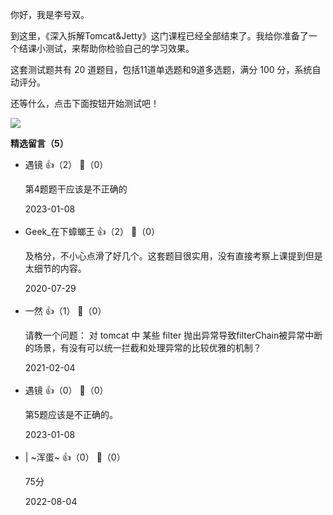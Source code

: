 你好，我是李号双。

到这里，《深入拆解Tomcat&amp;Jetty》这门课程已经全部结束了。我给你准备了一个结课小测试，来帮助你检验自己的学习效果。

这套测试题共有 20 道题目，包括11道单选题和9道多选题，满分 100 分，系统自动评分。

还等什么，点击下面按钮开始测试吧！

[![](https://static001.geekbang.org/resource/image/28/a4/28d1be62669b4f3cc01c36466bf811a4.png?wh=1142%2A201)](http://time.geekbang.org/quiz/intro?act_id=114&exam_id=245)
<div><strong>精选留言（5）</strong></div><ul>
<li><span>遇镜</span> 👍（2） 💬（0）<p>第4题题干应该是不正确的</p>2023-01-08</li><br/><li><span>Geek_在下蟑螂王</span> 👍（2） 💬（0）<p>及格分，不小心点滑了好几个。这套题目很实用，没有直接考察上课提到但是太细节的内容。</p>2020-07-29</li><br/><li><span>一然</span> 👍（1） 💬（0）<p>请教一个问题：
对 tomcat 中 某些 filter 抛出异常导致filterChain被异常中断的场景，有没有可以统一拦截和处理异常的比较优雅的机制？</p>2021-02-04</li><br/><li><span>遇镜</span> 👍（0） 💬（0）<p>第5题应该是不正确的。</p>2023-01-08</li><br/><li><span>| ~浑蛋~</span> 👍（0） 💬（0）<p>75分</p>2022-08-04</li><br/>
</ul>